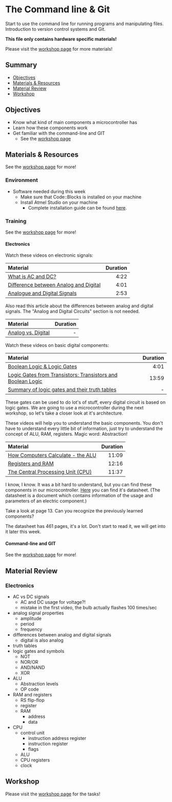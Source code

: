 # The Command line & Git
Start to use the command line for running programs and manipulating files.
Introduction to version control systems and Git.

**This file only contains hardware specific materials!**

 Please visit the [workshop page](https://github.com/greenfox-academy/teaching-materials/tree/master/workshop/command-line) for more materials!

## Summary
 - [Objectives](#objectives)
 - [Materials & Resources](#materials-&-resources)
 - [Material Review](#material-review)
 - [Workshop](#workshop)

## Objectives
  - Know what kind of main components a microcontroller has
  - Learn how these components work
  - Get familiar with the command-line and GIT
      - See the [workshop page](https://github.com/greenfox-academy/teaching-materials/tree/master/workshop/command-line)

## Materials & Resources
See the [workshop page](https://github.com/greenfox-academy/teaching-materials/tree/master/workshop/command-line) for more!

### Environment
  - Software needed during this week
    - Make sure that Code::Blocks is installed on your machine
    - Install Atmel Studio on your machine
        - Complete installation guide can be found [here](https://github.com/greenfox-academy/totoro-syllabus/blob/master/IDE-Installation-Guide.md).

### Training
See the [workshop page](https://github.com/greenfox-academy/teaching-materials/tree/master/workshop/command-line) for more!

#### Electronics
Watch these videos on electronic signals:

| Material | Duration |
|:---------|-----:|
| [What is AC and DC?](https://www.youtube.com/watch?v=vN9aR2wKv0U) | 4:22 |
| [Difference between Analog and Digital](https://www.youtube.com/watch?v=WxJKXGugfh8) | 4:01 |
| [Analogue and Digital Signals](https://www.youtube.com/watch?v=XCu6L4kQF3k) | 2:53 |

Also read this article
about the differences between analog and digital signals.
The "Analog and Digital Circuits" section is not needed.

| Material | Duration |
|:---------|-----:|
| [Analog vs. Digital](https://learn.sparkfun.com/tutorials/analog-vs-digital) | - |

Watch these videos on basic digital components:

| Material | Duration |
|:---------|-----:|
| [Boolean Logic & Logic Gates](https://www.youtube.com/watch?v=gI-qXk7XojA) | 4:01 |
| [Logic Gates from Transistors: Transistors and Boolean Logic](https://www.youtube.com/watch?v=SW2Bwc17_wA) | 13:59 |
| [Summary of logic gates and their truth tables](http://www.ee.surrey.ac.uk/Projects/CAL/digital-logic/gatesfunc/) | - |

These gates can be used to do lot's of stuff, every digital circuit is based on
logic gates. We are going to use a microcontroller during the next workshop, so
let's take a closer look at it's architecture.

These videos will help you to understand the basic components. You don't have to
understand every little bit of information, just try to understand the concept of
 ALU, RAM, registers. Magic word: Abstraction!

| Material | Duration |
|:---------|-----:|
| [How Computers Calculate - the ALU](https://www.youtube.com/watch?v=1I5ZMmrOfnA) | 11:09 |
| [Registers and RAM](https://www.youtube.com/watch?v=fpnE6UAfbtU) | 12:16 |
| [The Central Processing Unit (CPU)](https://www.youtube.com/watch?v=FZGugFqdr60) | 11:37 |

I know, I know. It was a bit hard to understand, but you can find these components
in our microcontroller.
[Here](http://www.atmel.com/Images/Atmel-42176-ATmega48PB-88PB-168PB_Datasheet.pdf)
you can find it's datasheet. (The datasheet is a document
which contains information of the usage and parameters of an electric component.)

Take a look at page 13. Can you recognize the previously learned components?

The datasheet has 461 pages, it's a lot. Don't start to read it, we will get
into it later this week.

#### Command-line and GIT
See the [workshop page](https://github.com/greenfox-academy/teaching-materials/tree/master/workshop/command-line) for more!

## Material Review

### Electronics
- AC vs DC signals
  - AC and DC usage for voltage?!
  - mistake in the first video, the bulb actually flashes 100 times/sec
- analog signal properties
  - amplitude
  - period
  - frequency
- differences between analog and digital signals
  - digital is also analog  
- truth tables
- logic gates and symbols
  - NOT
  - NOR/OR
  - AND/NAND
  - XOR
- ALU
  - Abstraction levels
  - OP code
- RAM and registers
  - RS flip-flop
  - register
  - RAM
    - address
    - data
- CPU
  - control unit
    - instruction address register
    - instruction register
    - flags
  - ALU
  - CPU registers
  - clock

## Workshop
Please visit the [workshop page](https://github.com/greenfox-academy/teaching-materials/tree/master/workshop/command-line) for the tasks!
